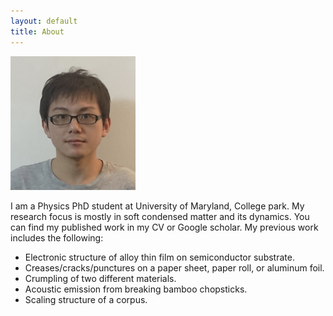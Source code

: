 ```yaml
---
layout: default
title: About
---
```


<img src='/assets/images/st.png' width='200'>


I am a Physics PhD student at University of Maryland, College park. My research focus is mostly in soft condensed matter and its dynamics. You can find my published work in my CV or Google scholar. My previous work includes the following:

* Electronic structure of alloy thin film on semiconductor substrate.
* Creases/cracks/punctures on a paper sheet, paper roll, or aluminum foil.
* Crumpling of two different materials.
* Acoustic emission from breaking bamboo chopsticks.
* Scaling structure of a corpus.
